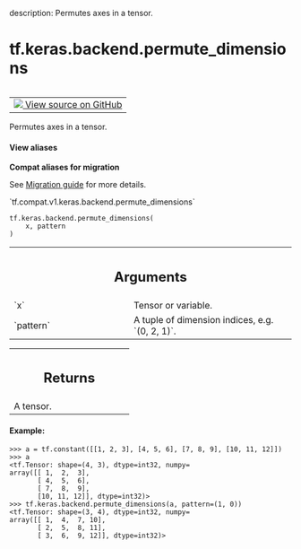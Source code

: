description: Permutes axes in a tensor.

<div itemscope itemtype="http://developers.google.com/ReferenceObject">
<meta itemprop="name" content="tf.keras.backend.permute_dimensions" />
<meta itemprop="path" content="Stable" />
</div>

# tf.keras.backend.permute_dimensions

<!-- Insert buttons and diff -->

<table class="tfo-notebook-buttons tfo-api nocontent" align="left">
<td>
  <a target="_blank" href="https://github.com/tensorflow/tensorflow/blob/r2.2/tensorflow/python/keras/backend.py#L2741-L2769">
    <img src="https://www.tensorflow.org/images/GitHub-Mark-32px.png" />
    View source on GitHub
  </a>
</td>
</table>



Permutes axes in a tensor.

<section class="expandable">
  <h4 class="showalways">View aliases</h4>
  <p>
<b>Compat aliases for migration</b>
<p>See
<a href="https://www.tensorflow.org/guide/migrate">Migration guide</a> for
more details.</p>
<p>`tf.compat.v1.keras.backend.permute_dimensions`</p>
</p>
</section>

<pre class="devsite-click-to-copy prettyprint lang-py tfo-signature-link">
<code>tf.keras.backend.permute_dimensions(
    x, pattern
)
</code></pre>



<!-- Placeholder for "Used in" -->


<!-- Tabular view -->
 <table class="responsive fixed orange">
<colgroup><col width="214px"><col></colgroup>
<tr><th colspan="2"><h2 class="add-link">Arguments</h2></th></tr>

<tr>
<td>
`x`
</td>
<td>
Tensor or variable.
</td>
</tr><tr>
<td>
`pattern`
</td>
<td>
A tuple of
dimension indices, e.g. `(0, 2, 1)`.
</td>
</tr>
</table>



<!-- Tabular view -->
 <table class="responsive fixed orange">
<colgroup><col width="214px"><col></colgroup>
<tr><th colspan="2"><h2 class="add-link">Returns</h2></th></tr>
<tr class="alt">
<td colspan="2">
A tensor.
</td>
</tr>

</table>



#### Example:


```
>>> a = tf.constant([[1, 2, 3], [4, 5, 6], [7, 8, 9], [10, 11, 12]])
>>> a
<tf.Tensor: shape=(4, 3), dtype=int32, numpy=
array([[ 1,  2,  3],
       [ 4,  5,  6],
       [ 7,  8,  9],
       [10, 11, 12]], dtype=int32)>
>>> tf.keras.backend.permute_dimensions(a, pattern=(1, 0))
<tf.Tensor: shape=(3, 4), dtype=int32, numpy=
array([[ 1,  4,  7, 10],
       [ 2,  5,  8, 11],
       [ 3,  6,  9, 12]], dtype=int32)>
```
